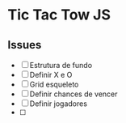 # Tic Tac Tow JS

## Issues

- [ ] Estrutura de fundo
- [ ] Definir X e O
- [ ] Grid esqueleto
- [ ] Definir chances de vencer
- [ ] Definir jogadores
- [ ] 
